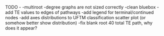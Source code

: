 TODO -
-multiroot
-degree graphs are not sized correctly
-clean bluebox
-add TE values to edges of pathways
-add legend for terminal/continued nodes
-add axes distributions to UFTM classification scatter plot (or somehow better show distribution)
-fix blank root 40 total TE path, why does it appear?
